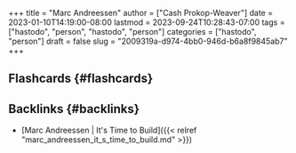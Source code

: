 +++
title = "Marc Andreessen"
author = ["Cash Prokop-Weaver"]
date = 2023-01-10T14:19:00-08:00
lastmod = 2023-09-24T10:28:43-07:00
tags = ["hastodo", "person", "hastodo", "person"]
categories = ["hastodo", "person"]
draft = false
slug = "2009319a-d974-4bb0-946d-b6a8f9845ab7"
+++

## Flashcards {#flashcards}


## Backlinks {#backlinks}

-   [Marc Andreessen | It's Time to Build]({{< relref "marc_andreessen_it_s_time_to_build.md" >}})
